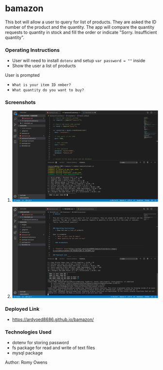 # bamazon

This bot will allow a user to query for list of products. They are asked the ID number of the product and the quantity. The app will compare the quantity requests to quantity in stock and fill the order or indicate "Sorry. Insufficient quantity".


### Operating Instructions
   * User will need to install `dotenv` and setup `var password = ""` inside
   * Show the user a list of products

   
User is prompted
   * `What is your item ID nmber?` 
   * `What quantity do you want to buy?`

   ### Screenshots


1. ![bamazon image](https://github.com/ardyoed8686/bamazon/blob/master/images/Screen%20Shot%202019-10-29%20at%208.33.43%20PM.png)

2. ![bamazon image2](https://github.com/ardyoed8686/bamazon/blob/master/images/Screen%20Shot%202019-10-29%20at%209.09.15%20PM.png)

### Deployed Link
 - https://ardyoed8686.github.io/bamazon/


### Technologies Used

*  dotenv for storing password
*  fs package for read and write of text files
*  mysql package


Author: Romy Owens
   
